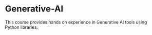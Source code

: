 # Generative-AI
This course provides hands on experience in Generative AI tools using Python libraries.
